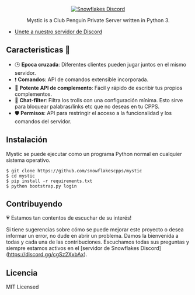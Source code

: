 <p align="center">
  <a href="https://discord.gg/cgSz2XxbAx">
    <img
      alt="Snowflakes Discord"
      src="https://img.shields.io/discord/771030576417210378?color=7289DA&label=discord"
    />
  </a>
</p>

<p align="center">Mystic is a Club Penguin Private Server written in Python 3.</p>

- [Unete a nuestro servidor de Discord](https://discord.gg/cgSz2XxbAx)

## Caracteristicas :space_invader:

- :clock3: **Epoca cruzada**: Diferentes clientes pueden jugar juntos en el mismo servidor.
- :exclamation: **Comandos**: API de comandos extensible incorporada.
- :electric_plug: **Potente API de complemento**: Fácil y rápido de escribir tus propios complementos.
- :speech_balloon: **Chat-filter**: Filtra los trolls con una configuración mínima. Esto sirve para bloquear palabras/links etc que no deseas en tu CPPS.
- :shield: **Permisos**: API para restringir el acceso a la funcionalidad y los comandos del servidor.

## Instalación

Mystic se puede ejecutar como un programa Python normal en cualquier sistema operativo.

```shell
$ git clone https://github.com/snowflakescpps/mystic
$ cd mystic
$ pip install -r requirements.txt
$ python bootstrap.py login
```

## Contribuyendo

:heartpulse: Estamos tan contentos de escuchar de su interés!

Si tiene sugerencias sobre cómo se puede mejorar este proyecto o desea informar un error, no dude en abrir un problema. Damos la bienvenida a todas y cada una de las contribuciones. Escuchamos todas sus preguntas y siempre estamos activos en el [servidor de Snowflakes Discord] (https://discord.gg/cgSz2XxbAx).

## Licencia

MIT Licensed

